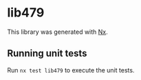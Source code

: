 # lib479

This library was generated with [Nx](https://nx.dev).

## Running unit tests

Run `nx test lib479` to execute the unit tests.
